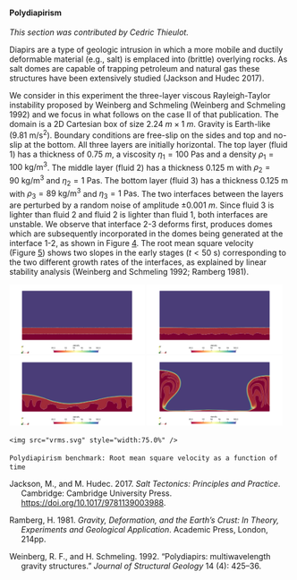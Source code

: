 #### Polydiapirism

*This section was contributed by Cedric Thieulot.*

Diapirs are a type of geologic intrusion in which a more mobile and ductily
deformable material (e.g., salt) is emplaced into (brittle) overlying rocks.
As salt domes are capable of trapping petroleum and natural gas these
structures have been extensively studied (Jackson and Hudec 2017).

We consider in this experiment the three-layer viscous Rayleigh-Taylor
instability proposed by Weinberg and Schmeling (Weinberg and Schmeling 1992)
and we focus in what follows on the case II of that publication. The domain is
a 2D Cartesian box of size $2.24~\si{m} \times 1~\si{m}$. Gravity is
Earth-like ($9.81~\si{\meter\per\square\second}$). Boundary conditions are
free-slip on the sides and top and no-slip at the bottom. All three layers are
initially horizontal. The top layer (fluid 1) has a thickness of
$0.75~\si{m}$, a viscosity $\eta_1=100~\si{\pascal\second}$ and a density
$\rho_1=100~\si{\kg\per\cubic\meter}$. The middle layer (fluid 2) has a
thickness $0.125~\si{\meter}$ with $\rho_2=90~\si{\kg\per\cubic\meter}$ and
$\eta_2=1~\si{\pascal\second}$. The bottom layer (fluid 3) has a thickness
$0.125~\si{\meter}$ with $\rho_3=89~\si{\kg\per\cubic\meter}$ and
$\eta_3=1~\si{\pascal\second}$. The two interfaces between the layers are
perturbed by a random noise of amplitude $\pm 0.001~\si{m}$. Since fluid 3 is
lighter than fluid 2 and fluid 2 is lighter than fluid 1, both interfaces are
unstable. We observe that interface 2-3 deforms first, produces domes which
are subsequently incorporated in the domes being generated at the interface
1-2, as shown in Figure&nbsp;[4][]. The root mean square velocity
(Figure&nbsp;[5][]) shows two slopes in the early stages ($t<50~\si{\second}$)
corresponding to the two different growth rates of the interfaces, as
explained by linear stability analysis (Weinberg and Schmeling 1992; Ramberg
1981).

<img src="diapirs0000.png" title="fig:" id="fig:polydiapirs_density" style="width:48.0%" alt="Figure" />
<img src="diapirs0005.png" title="fig:" id="fig:polydiapirs_density" style="width:48.0%" alt="Figure" />
<img src="diapirs0010.png" title="fig:" id="fig:polydiapirs_density" style="width:48.0%" alt="Figure" />
<img src="diapirs0015.png" title="fig:" id="fig:polydiapirs_density" style="width:48.0%" alt="Figure" />

```{figure-md} fig:polydiapirs_vrms
<img src="vrms.svg" style="width:75.0%" />

Polydiapirism benchmark: Root mean square velocity as a function of time
```

<div id="refs" class="references csl-bib-body hanging-indent">

<div id="ref-jahu17" class="csl-entry">

Jackson, M., and M. Hudec. 2017. *Salt Tectonics: Principles and Practice*.
Cambridge: Cambridge University Press.
<https://doi.org/10.1017/9781139003988>.

</div>

<div id="ref-ramb81" class="csl-entry">

Ramberg, H. 1981. *Gravity, Deformation, and the Earth&rsquo;s Crust: In
Theory, Experiments and Geological Application*. Academic Press, London,
214pp.

</div>

<div id="ref-wesc92" class="csl-entry">

Weinberg, R. F., and H. Schmeling. 1992. &ldquo;<span
class="nocase">Polydiapirs: multiwavelength gravity structures</span>.&rdquo;
*Journal of Structural Geology* 14 (4): 425&ndash;36.

</div>

</div>

  [4]: #fig:polydiapirs_density
  [5]: #fig:polydiapirs_vrms
